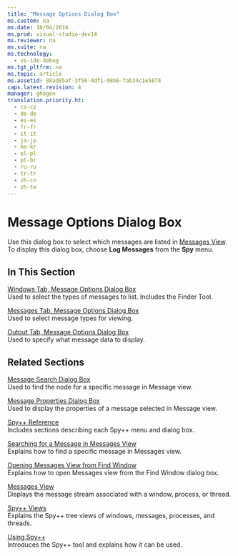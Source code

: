 ```yaml
---
title: "Message Options Dialog Box"
ms.custom: na
ms.date: 10/04/2016
ms.prod: visual-studio-dev14
ms.reviewer: na
ms.suite: na
ms.technology: 
  - vs-ide-debug
ms.tgt_pltfrm: na
ms.topic: article
ms.assetid: 88ad85af-3f56-4df1-98b6-fab34c1e5874
caps.latest.revision: 4
manager: ghogen
translation.priority.ht: 
  - cs-cz
  - de-de
  - es-es
  - fr-fr
  - it-it
  - ja-jp
  - ko-kr
  - pl-pl
  - pt-br
  - ru-ru
  - tr-tr
  - zh-cn
  - zh-tw
---
```

# Message Options Dialog Box
Use this dialog box to select which messages are listed in [Messages View](../VS_debugger/Messages-View.md). To display this dialog box, choose **Log Messages** from the **Spy** menu.  
  
## In This Section  
 [Windows Tab, Message Options Dialog Box](../VS_debugger/Windows-Tab--Message-Options-Dialog-Box.md)  
 Used to select the types of messages to list. Includes the Finder Tool.  
  
 [Messages Tab, Message Options Dialog Box](../VS_debugger/Messages-Tab--Message-Options-Dialog-Box.md)  
 Used to select message types for viewing.  
  
 [Output Tab, Message Options Dialog Box](../VS_debugger/Output-Tab--Message-Options-Dialog-Box.md)  
 Used to specify what message data to display.  
  
## Related Sections  
 [Message Search Dialog Box](../VS_debugger/Message-Search-Dialog-Box.md)  
 Used to find the node for a specific message in Message view.  
  
 [Message Properties Dialog Box](../VS_debugger/Message-Properties-Dialog-Box.md)  
 Used to display the properties of a message selected in Message view.  
  
 [Spy++ Reference](../VS_debugger/Spy---Reference.md)  
 Includes sections describing each Spy++ menu and dialog box.  
  
 [Searching for a Message in Messages View](../VS_debugger/How-to--Search-for-a-Message-in-Messages-View.md)  
 Explains how to find a specific message in Messages view.  
  
 [Opening Messages View from Find Window](_asug_choosing_message_options)  
 Explains how to open Messages view from the Find Window dialog box.  
  
 [Messages View](../VS_debugger/Messages-View.md)  
 Displays the message stream associated with a window, process, or thread.  
  
 [Spy++ Views](../VS_debugger/Spy---Views.md)  
 Explains the Spy++ tree views of windows, messages, processes, and threads.  
  
 [Using Spy++](../VS_debugger/Using-Spy--.md)  
 Introduces the Spy++ tool and explains how it can be used.